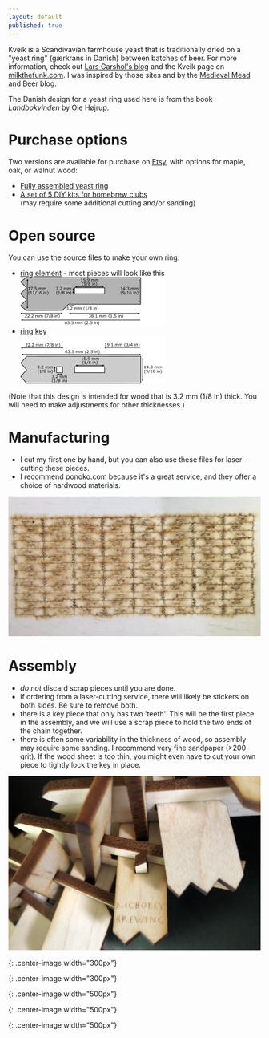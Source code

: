 ```yaml
---
layout: default
published: true
---
```

Kveik is a Scandivavian farmhouse yeast that is traditionally dried on a "yeast ring" (gærkrans in Danish) between batches of beer.
For more information, check out [Lars Garshol's blog](http://www.garshol.priv.no/blog/291.html) and the Kveik page on [milkthefunk.com](http://www.milkthefunk.com/wiki/Kveik).
I was inspired by those sites and by the [Medieval Mead and Beer](https://medievalmeadandbeer.wordpress.com/2019/05/04/how-to-make-a-yeast-ring/) blog.

The Danish design for a yeast ring used here is from the book *Landbokvinden* by Ole Højrup.

# Purchase options
Two versions are available for purchase on [Etsy](https://www.etsy.com/shop/McBoley), with options for maple, oak, or walnut wood:
* [Fully assembled yeast ring](https://www.etsy.com/listing/805408744/scandinavian-yeast-ring)
* [A set of 5 DIY kits for homebrew clubs](https://www.etsy.com/listing/806043770/club-kit-diy-5-scandinavian-yeast-rings) <br/>(may require some additional cutting and/or sanding)

# Open source
You can use the source files to make your own ring:
* [ring element](//github.com/JonBoley/kveik-ring/blob/master/ring_element.svg) - most pieces will look like this<br/>![ring_element]
* [ring key](//github.com/JonBoley/kveik-ring/blob/master/ring_key.svg)<br/>![ring_key]

(Note that this design is intended for wood that is 3.2 mm (1/8 in) thick. You will need to make adjustments for other thicknesses.)

# Manufacturing
* I cut my first one by hand, but you can also use these files for laser-cutting these pieces.
* I recommend [ponoko.com](https://ponoko.com) because it's a great service, and they offer a choice of hardwood materials.

![laser]

# Assembly
  * *do not* discard scrap pieces until you are done.
  * if ordering from a laser-cutting service, there will likely be stickers on both sides. Be sure to remove both.
  * there is a key piece that only has two 'teeth'. This will be the first piece in the assembly, and we will use a scrap piece to hold the two ends of the chain together.
  * there is often some variability in the thickness of wood, so assembly may require some sanding. I recommend very fine sandpaper (>200 grit). If the wood sheet is too thin, you might even have to cut your own piece to tightly lock the key in place.

![key]

[ring_element]: /assets/img/ring_element.png
{: .center-image width="300px"}

[ring_key]: /assets/img/ring_key.png
{: .center-image width="300px"}

[ring_elements_104]: /assets/img/ring_elements_104.png
{: .center-image width="500px"}

[key]: /assets/img/key.jpg
{: .center-image width="500px"}

[laser]: /assets/img/wood_laser_sheet.jpg
{: .center-image width="500px"}
